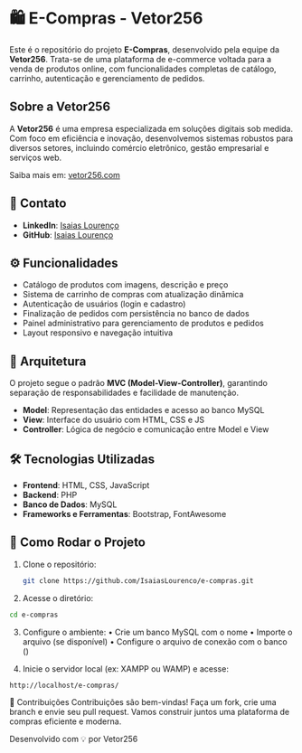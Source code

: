 # 🛍️ E-Compras - Vetor256

Este é o repositório do projeto **E-Compras**, desenvolvido pela equipe da **Vetor256**. Trata-se de uma plataforma de e-commerce voltada para a venda de produtos online, com funcionalidades completas de catálogo, carrinho, autenticação e gerenciamento de pedidos.

## Sobre a Vetor256

A **Vetor256** é uma empresa especializada em soluções digitais sob medida. Com foco em eficiência e inovação, desenvolvemos sistemas robustos para diversos setores, incluindo comércio eletrônico, gestão empresarial e serviços web.

Saiba mais em: [vetor256.com](https://vetor256.com)

## 👤 Contato

- **LinkedIn**: [Isaias Lourenço](https://www.linkedin.com/in/isaias-lourenco/)  
- **GitHub**: [Isaias Lourenço](https://github.com/IsaiasLourenco)

## ⚙️ Funcionalidades

- Catálogo de produtos com imagens, descrição e preço  
- Sistema de carrinho de compras com atualização dinâmica  
- Autenticação de usuários (login e cadastro)  
- Finalização de pedidos com persistência no banco de dados  
- Painel administrativo para gerenciamento de produtos e pedidos  
- Layout responsivo e navegação intuitiva

## 🧱 Arquitetura

O projeto segue o padrão **MVC (Model-View-Controller)**, garantindo separação de responsabilidades e facilidade de manutenção.

- **Model**: Representação das entidades e acesso ao banco MySQL  
- **View**: Interface do usuário com HTML, CSS e JS  
- **Controller**: Lógica de negócio e comunicação entre Model e View

## 🛠️ Tecnologias Utilizadas

- **Frontend**: HTML, CSS, JavaScript  
- **Backend**: PHP  
- **Banco de Dados**: MySQL  
- **Frameworks e Ferramentas**: Bootstrap, FontAwesome

## 🚀 Como Rodar o Projeto

1. Clone o repositório:
   ```bash
   git clone https://github.com/IsaiasLourenco/e-compras.git
   ```

2. 	Acesse o diretório:

   ```bash
   cd e-compras
   ```

3. 	Configure o ambiente:
• 	Crie um banco MySQL com o nome 
• 	Importe o arquivo  (se disponível)
• 	Configure o arquivo de conexão com o banco ()

4. 	Inicie o servidor local (ex: XAMPP ou WAMP) e acesse:

   ```bash
   http://localhost/e-compras/
   ```

🤝 Contribuições
Contribuições são bem-vindas! Faça um fork, crie uma branch e envie seu pull request. Vamos construir juntos uma plataforma de compras eficiente e moderna.

Desenvolvido com 💡 por Vetor256